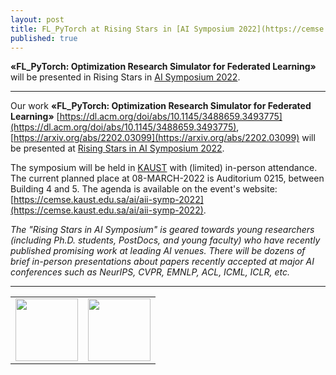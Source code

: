 ```yaml
---
layout: post
title: FL_PyTorch at Rising Stars in [AI Symposium 2022](https://cemse.kaust.edu.sa/ai/aii-symp-2022)
published: true
---
```


**«FL_PyTorch: Optimization Research Simulator for Federated Learning»** will be presented in Rising Stars in [AI Symposium 2022](https://cemse.kaust.edu.sa/ai/aii-symp-2022).

---

Our work **«FL_PyTorch: Optimization Research Simulator for Federated Learning»** [https://dl.acm.org/doi/abs/10.1145/3488659.3493775](https://dl.acm.org/doi/abs/10.1145/3488659.3493775), [https://arxiv.org/abs/2202.03099](https://arxiv.org/abs/2202.03099) will be presented at [Rising Stars in AI Symposium 2022](https://cemse.kaust.edu.sa/ai/aii-symp-2022).

The symposium will be held in [KAUST](https://cemse.kaust.edu.sa/) with (limited) in-person attendance. The current planned place at 08-MARCH-2022 is Auditorium 0215, between Building 4 and 5. The agenda is available on the event's website: [https://cemse.kaust.edu.sa/ai/aii-symp-2022](https://cemse.kaust.edu.sa/ai/aii-symp-2022).


*The "Rising Stars in AI Symposium" is geared towards young researchers (including Ph.D. students, PostDocs, and young faculty) who have recently published promising work at leading AI venues. There will be dozens of brief in-person presentations about papers recently accepted at major AI conferences such as NeurIPS, CVPR, EMNLP, ACL, ICML, ICLR, etc.*

---

<table>
<tr>
<td> <img height="100px" src="https://burlachenkok.github.io/materials/KAUST-logo.png"/> </td> 
<td> <img height="100px" src="https://burlachenkok.github.io/materials/kaust_ai_symposium_2022.jpg"/> </td> 
</tr>
</table>
